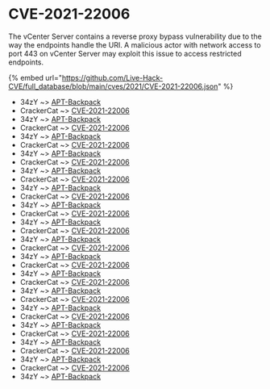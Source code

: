 # CVE-2021-22006

The vCenter Server contains a reverse proxy bypass vulnerability due to the way the endpoints handle the URI. A malicious actor with network access to port 443 on vCenter Server may exploit this issue to access restricted endpoints.

{% embed url="https://github.com/Live-Hack-CVE/full_database/blob/main/cves/2021/CVE-2021-22006.json" %}


* 34zY ~> [APT-Backpack](https://www.alice-snow.ru/2021/database/cve-2021-22006/apt-backpack-34zy)
* CrackerCat ~> [CVE-2021-22006](https://www.alice-snow.ru/2021/database/cve-2021-22006/cve-2021-22006-crackercat)
* 34zY ~> [APT-Backpack](https://www.alice-snow.ru/2021/database/cve-2021-22006/apt-backpack-34zy)
* CrackerCat ~> [CVE-2021-22006](https://www.alice-snow.ru/2021/database/cve-2021-22006/cve-2021-22006-crackercat)
* 34zY ~> [APT-Backpack](https://www.alice-snow.ru/2021/database/cve-2021-22006/apt-backpack-34zy)
* CrackerCat ~> [CVE-2021-22006](https://www.alice-snow.ru/2021/database/cve-2021-22006/cve-2021-22006-crackercat)
* 34zY ~> [APT-Backpack](https://www.alice-snow.ru/2021/database/cve-2021-22006/apt-backpack-34zy)
* CrackerCat ~> [CVE-2021-22006](https://www.alice-snow.ru/2021/database/cve-2021-22006/cve-2021-22006-crackercat)
* 34zY ~> [APT-Backpack](https://www.alice-snow.ru/2021/database/cve-2021-22006/apt-backpack-34zy)
* CrackerCat ~> [CVE-2021-22006](https://www.alice-snow.ru/2021/database/cve-2021-22006/cve-2021-22006-crackercat)
* 34zY ~> [APT-Backpack](https://www.alice-snow.ru/2021/database/cve-2021-22006/apt-backpack-34zy)
* CrackerCat ~> [CVE-2021-22006](https://www.alice-snow.ru/2021/database/cve-2021-22006/cve-2021-22006-crackercat)
* 34zY ~> [APT-Backpack](https://www.alice-snow.ru/2021/database/cve-2021-22006/apt-backpack-34zy)
* CrackerCat ~> [CVE-2021-22006](https://www.alice-snow.ru/2021/database/cve-2021-22006/cve-2021-22006-crackercat)
* 34zY ~> [APT-Backpack](https://www.alice-snow.ru/2021/database/cve-2021-22006/apt-backpack-34zy)
* CrackerCat ~> [CVE-2021-22006](https://www.alice-snow.ru/2021/database/cve-2021-22006/cve-2021-22006-crackercat)
* 34zY ~> [APT-Backpack](https://www.alice-snow.ru/2021/database/cve-2021-22006/apt-backpack-34zy)
* CrackerCat ~> [CVE-2021-22006](https://www.alice-snow.ru/2021/database/cve-2021-22006/cve-2021-22006-crackercat)
* 34zY ~> [APT-Backpack](https://www.alice-snow.ru/2021/database/cve-2021-22006/apt-backpack-34zy)
* CrackerCat ~> [CVE-2021-22006](https://www.alice-snow.ru/2021/database/cve-2021-22006/cve-2021-22006-crackercat)
* 34zY ~> [APT-Backpack](https://www.alice-snow.ru/2021/database/cve-2021-22006/apt-backpack-34zy)
* CrackerCat ~> [CVE-2021-22006](https://www.alice-snow.ru/2021/database/cve-2021-22006/cve-2021-22006-crackercat)
* 34zY ~> [APT-Backpack](https://www.alice-snow.ru/2021/database/cve-2021-22006/apt-backpack-34zy)
* CrackerCat ~> [CVE-2021-22006](https://www.alice-snow.ru/2021/database/cve-2021-22006/cve-2021-22006-crackercat)
* 34zY ~> [APT-Backpack](https://www.alice-snow.ru/2021/database/cve-2021-22006/apt-backpack-34zy)
* CrackerCat ~> [CVE-2021-22006](https://www.alice-snow.ru/2021/database/cve-2021-22006/cve-2021-22006-crackercat)
* 34zY ~> [APT-Backpack](https://www.alice-snow.ru/2021/database/cve-2021-22006/apt-backpack-34zy)
* CrackerCat ~> [CVE-2021-22006](https://www.alice-snow.ru/2021/database/cve-2021-22006/cve-2021-22006-crackercat)
* 34zY ~> [APT-Backpack](https://www.alice-snow.ru/2021/database/cve-2021-22006/apt-backpack-34zy)
* CrackerCat ~> [CVE-2021-22006](https://www.alice-snow.ru/2021/database/cve-2021-22006/cve-2021-22006-crackercat)
* 34zY ~> [APT-Backpack](https://www.alice-snow.ru/2021/database/cve-2021-22006/apt-backpack-34zy)
* CrackerCat ~> [CVE-2021-22006](https://www.alice-snow.ru/2021/database/cve-2021-22006/cve-2021-22006-crackercat)
* 34zY ~> [APT-Backpack](https://www.alice-snow.ru/2021/database/cve-2021-22006/apt-backpack-34zy)